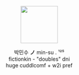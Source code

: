 <p align="center">
  <img width="100" src=https://64.media.tumblr.com/baf1902479d99bff7f0835d22193e0a1/ce05632b526fa4fc-5f/s500x750/1877889c12c4d6ef5350444c93c58f72fcdff327.pnj>
</p>


<p align="center">
박민수 <strong>ノ</strong> min-su . ¹²⁵<br>
fictionkin - "doubles" dni<br>
huge cuddlcomf + w2i pref
</p>
